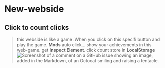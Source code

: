 # New-webside 
## Click to count clicks
>this webside is like a game .When you click on this specifi button and play the game.
**Mods**
>auto click...
>show your achievements in this web-game.
>get **Inspect Element**.
>click count store in **LocalStorage**
![Screenshot of a comment on a GitHub issue showing an image, added in the Markdown, of an Octocat smiling and raising a tentacle.]()
